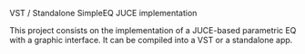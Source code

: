 VST / Standalone SimpleEQ JUCE implementation

This project consists on the implementation of a JUCE-based parametric EQ with a graphic interface. It can be compiled into a VST or a standalone app.
